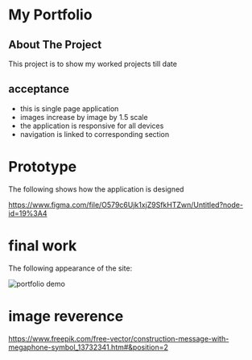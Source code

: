 # My Portfolio

## About The Project
This project  is to show my worked projects till date

## acceptance 
 * this is single page application
 * images increase by image by 1.5 scale
 * the application is responsive for all devices
 * navigation is linked to corresponding section  

# Prototype
The following shows how the application is designed 

https://www.figma.com/file/O579c6Ujk1xjZ9SfkHTZwn/Untitled?node-id=19%3A4 

# final work 
The following appearance of the site:

![portfolio demo](./assets/webiste.png)

# image reverence  

https://www.freepik.com/free-vector/construction-message-with-megaphone-symbol_13732341.htm#&position=2 